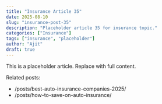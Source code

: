 ```yaml
---
title: "Insurance Article 35"
date: 2025-08-10
slug: "insurance-post-35"
description: "Placeholder article 35 for insurance topic."
categories: ["Insurance"]
tags: ["insurance", "placeholder"]
author: "Ajit"
draft: true
---
```


This is a placeholder article. Replace with full content.

Related posts:

- /posts/best-auto-insurance-companies-2025/
- /posts/how-to-save-on-auto-insurance/

